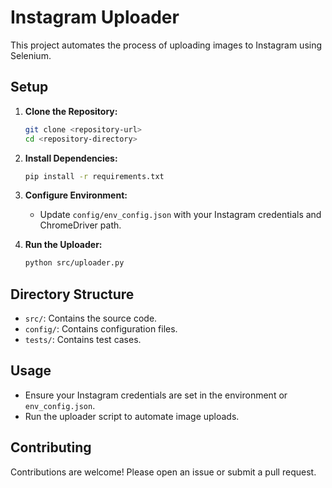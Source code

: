 # Instagram Uploader

This project automates the process of uploading images to Instagram using Selenium.

## Setup

1. **Clone the Repository:**
   ```bash
   git clone <repository-url>
   cd <repository-directory>
   ```

2. **Install Dependencies:**
   ```bash
   pip install -r requirements.txt
   ```

3. **Configure Environment:**
   - Update `config/env_config.json` with your Instagram credentials and ChromeDriver path.

4. **Run the Uploader:**
   ```bash
   python src/uploader.py
   ```

## Directory Structure

- `src/`: Contains the source code.
- `config/`: Contains configuration files.
- `tests/`: Contains test cases.

## Usage

- Ensure your Instagram credentials are set in the environment or `env_config.json`.
- Run the uploader script to automate image uploads.

## Contributing

Contributions are welcome! Please open an issue or submit a pull request. 